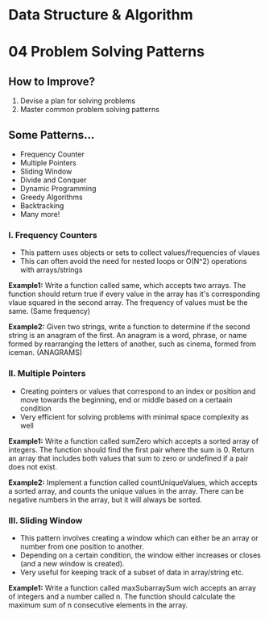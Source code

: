 # Data Structure & Algorithm

# 04 Problem Solving Patterns

## How to Improve?
1. Devise a plan for solving problems
2. Master common problem solving patterns

## Some Patterns...
* Frequency Counter
* Multiple Pointers
* Sliding Window
* Divide and Conquer
* Dynamic Programming
* Greedy Algorithms
* Backtracking
* Many more!

### I. Frequency Counters
* This pattern uses objects or sets to collect values/frequencies of vlaues
* This can often avoid the need for nested loops or O(N^2) operations with arrays/strings

**Example1:** Write a function called same, which accepts two arrays. The function should return true if every value in the array has it's corresponding vlaue squared in the second array. The frequency of values must be the same. (Same frequency)

**Example2:** Given two strings, write a function to determine if the second string is an anagram of the first. An anagram is a word, phrase, or name formed by rearranging the letters of another, such as cinema, formed from iceman. (ANAGRAMS)

### II. Multiple Pointers
* Creating pointers or values that correspond to an index or position and move towards the beginning, end or middle based on a certaain condition
* Very efficient for solving problems with minimal space complexity as well

**Example1:** Write a function called sumZero which accepts a sorted array of integers. The function should find the first pair where the sum is 0. Return an array that includes both values that sum to zero or undefined if a pair does not exist.

**Example2:** Implement a function called countUniqueValues, which accepts a sorted array, and counts the unique values in the array. There can be negative numbers in the array, but it will always be sorted.

### III. Sliding Window
* This pattern involves creating a window which can either be an array or number from one position to another.
* Depending on a certain condition, the window either increases or closes (and a new window is created).
* Very useful for keeping track of a subset of data in array/string etc.

**Example1:** Write a function called maxSubarraySum wich accepts an array of integers and a number called n. The function should calculate the maximum sum of n consecutive elements in the array.